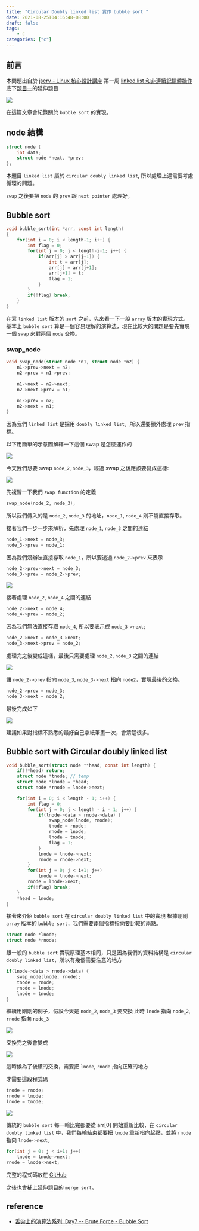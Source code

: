 ```yaml
---
title: "Circular Doubly linked list 實作 bubble sort "
date: 2021-08-25T04:16:48+08:00
draft: false
tags: 
    - c
categories: ["c"]
---
```


## 前言

本問題出自於 [jserv - Linux 核心設計講座](http://wiki.csie.ncku.edu.tw/linux/schedule) 第一周 [linked list 和非連續記憶體操作](https://hackmd.io/@sysprog/c-linked-list) 底下[題目一](https://hackmd.io/@jserv/SyK-WApKM?type=view)的延伸題目 

![](https://i.imgur.com/mHpjpNG.png)

在這篇文章會紀錄關於 `bubble sort` 的實現。

## node 結構

```c
struct node {
    int data;
    struct node *next, *prev;
};
```

本題目 `linked list` 屬於 `circular doubly linked list`, 所以處理上還需要考慮循環的問題。

`swap` 之後要把 `node` 的 `prev` 跟 `next pointer` 處理好。


## Bubble sort

```c
void bubble_sort(int *arr, const int length) 
{
    for(int i = 0; i < length-1; i++) {
        int flag = 0;
        for(int j = 0; j < length-i-1; j++) {
            if(arr[j] > arr[j+1]) {
                int t = arr[j];
                arr[j] = arr[j+1];
                arr[j+1] = t;
                flag = 1;
            }
        }
        if(!flag) break;
    }
}
```


在寫 `linked list` 版本的 `sort` 之前，先來看一下一般 `array` 版本的實現方式。
基本上 `bubble sort` 算是一個容易理解的演算法，現在比較大的問題是要先實現一個 `swap` 來對兩個 `node` 交換。

### swap_node

```c
void swap_node(struct node *n1, struct node *n2) {
    n1->prev->next = n2;
    n2->prev = n1->prev;
    
    n1->next = n2->next;
    n2->next->prev = n1;
    
    n1->prev = n2;
    n2->next = n1;
}
```

因為我們 `linked list` 是採用 `doubly linked list`，所以還要額外處理 `prev` 指標。


以下用簡單的示意圖解釋一下這個 swap 是怎麼運作的

![](https://i.imgur.com/qNOURXT.png)


今天我們想要 swap `node_2`, `node_3`，經過 swap 之後應該要變成這樣:

![](https://i.imgur.com/3WEADJB.png)

先複習一下我們 `swap function` 的定義

```c
swap_node(node_2, node_3);
```

所以我們傳入的是 `node_2`, `node_3` 的地址，`node_1`, `node_4` 則不能直接存取。


接著我們一步一步來解析，先處理 `node_1`, `node_3` 之間的連結

```c
node_1->next = node_3;
node_3->prev = node_1;
```

因為我們沒辦法直接存取 `node_1`，所以要透過 `node_2->prev` 來表示

```c
node_2->prev->next = node_3;
node_3->prev = node_2->prev;
```

![](https://i.imgur.com/j0Gyabk.png)

接著處理 `node_2`, `node_4` 之間的連結

```c
node_2->next = node_4;
node_4->prev = node_2;
```

因為我們無法直接存取 `node_4`, 所以要表示成 `node_3->next`;

```c
node_2->next = node_3->next;
node_3->next->prev = node_2;
```

處理完之後變成這樣，最後只需要處理 `node_2`, `node_3` 之間的連結


![](https://i.imgur.com/I6PkLqk.png)

讓 `node_2->prev` 指向 `node_3`, `node_3->next` 指向 `node2`，實現最後的交換。


```c
node_2->prev = node_3;
node_3->next = node_2;
```

最後完成如下

![](https://i.imgur.com/3WEADJB.png)

建議如果對指標不熟悉的最好自己拿紙筆畫一次，會清楚很多。

## Bubble sort with Circular doubly linked list

```c
void bubble_sort(struct node **head, const int length) {
    if(!*head) return;
    struct node *tnode; // temp
    struct node *lnode = *head;
    struct node *rnode = lnode->next;

    for(int i = 0; i < length - 1; i++) {
        int flag = 0;
        for(int j = 0; j < length - i - 1; j++) {
            if(lnode->data > rnode->data) {
                swap_node(lnode, rnode);
                tnode = rnode;
                rnode = lnode;
                lnode = tnode;
                flag = 1;
            }
            lnode = lnode->next;
            rnode = rnode->next;
        }
        for(int j = 0; j < i+1; j++)
            lnode = lnode->next;
        rnode = lnode->next;
        if(!flag) break;
    }
    *head = lnode;
}
```

接著來介紹 `bubble sort` 在 `circular doubly linked list` 中的實現
根據剛剛 `array` 版本的 `bubble sort`，我們需要兩個指標指向要比較的兩點。

```c
struct node *lnode;
struct node *rnode;
```

跟一般的 `bubble sort` 實現原理基本相同，只是因為我們的資料結構是 `circular doubly linked list`，所以有幾個需要注意的地方

```c
if(lnode->data > rnode->data) {
    swap_node(lnode, rnode);
    tnode = rnode;
    rnode = lnode;
    lnode = tnode;
}
```

繼續用剛剛的例子，假設今天是 `node_2`, `node_3` 要交換
此時 `lnode` 指向 `node_2`, `rnode` 指向 `node_3`

![](https://i.imgur.com/Dc26hSg.png)

交換完之後會變成

![](https://i.imgur.com/AfCCDhB.png)

這時候為了後續的交換，需要把 `lnode`, `rnode` 指向正確的地方

才需要這段程式碼
```c
tnode = rnode;
rnode = lnode;
lnode = tnode;
```

![](https://i.imgur.com/u7MylD9.png)


傳統的 `bubble sort` 每一輪比完都要從 arr[0] 開始重新比較，在 `circular doubly linked list` 中，我們每輪結束都要把 `lnode` 重新指向起點，並將 `rnode` 指向 `lnode->next`。



```c
for(int j = 0; j < i+1; j++)
    lnode = lnode->next;
rnode = lnode->next;
```

完整的程式碼放在 [GitHub](https://github.com/davidleitw/linked_list/blob/master/q1/bubblesort.c)

之後也會補上延伸題目的 `merge sort`。

## reference

- [舌尖上的演算法系列: Day7 -- Brute Force - Bubble Sort](https://ithelp.ithome.com.tw/articles/10236214)
